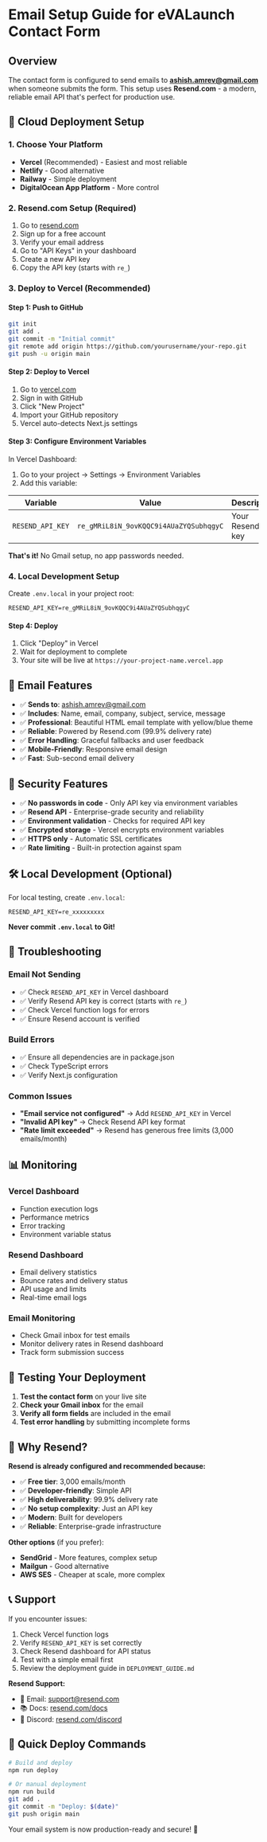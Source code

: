 # Email Setup Guide for eVALaunch Contact Form

## Overview
The contact form is configured to send emails to **ashish.amrev@gmail.com** when someone submits the form. This setup uses **Resend.com** - a modern, reliable email API that's perfect for production use.

## 🚀 Cloud Deployment Setup

### 1. Choose Your Platform
- **Vercel** (Recommended) - Easiest and most reliable
- **Netlify** - Good alternative
- **Railway** - Simple deployment
- **DigitalOcean App Platform** - More control

### 2. Resend.com Setup (Required)
1. Go to [resend.com](https://resend.com)
2. Sign up for a free account
3. Verify your email address
4. Go to "API Keys" in your dashboard
5. Create a new API key
6. Copy the API key (starts with `re_`)

### 3. Deploy to Vercel (Recommended)

#### Step 1: Push to GitHub
```bash
git init
git add .
git commit -m "Initial commit"
git remote add origin https://github.com/yourusername/your-repo.git
git push -u origin main
```

#### Step 2: Deploy to Vercel
1. Go to [vercel.com](https://vercel.com)
2. Sign in with GitHub
3. Click "New Project"
4. Import your GitHub repository
5. Vercel auto-detects Next.js settings

#### Step 3: Configure Environment Variables
In Vercel Dashboard:
1. Go to your project → Settings → Environment Variables
2. Add this variable:

| Variable | Value | Description |
|----------|-------|-------------|
| `RESEND_API_KEY` | `re_gMRiL8iN_9ovKQQC9i4AUaZYQSubhqgyC` | Your Resend API key |

**That's it!** No Gmail setup, no app passwords needed.

### 4. Local Development Setup
Create `.env.local` in your project root:
```env
RESEND_API_KEY=re_gMRiL8iN_9ovKQQC9i4AUaZYQSubhqgyC
```

#### Step 4: Deploy
1. Click "Deploy" in Vercel
2. Wait for deployment to complete
3. Your site will be live at `https://your-project-name.vercel.app`

## 📧 Email Features
- ✅ **Sends to**: ashish.amrev@gmail.com
- ✅ **Includes**: Name, email, company, subject, service, message
- ✅ **Professional**: Beautiful HTML email template with yellow/blue theme
- ✅ **Reliable**: Powered by Resend.com (99.9% delivery rate)
- ✅ **Error Handling**: Graceful fallbacks and user feedback
- ✅ **Mobile-Friendly**: Responsive email design
- ✅ **Fast**: Sub-second email delivery

## 🔐 Security Features
- ✅ **No passwords in code** - Only API key via environment variables
- ✅ **Resend API** - Enterprise-grade security and reliability
- ✅ **Environment validation** - Checks for required API key
- ✅ **Encrypted storage** - Vercel encrypts environment variables
- ✅ **HTTPS only** - Automatic SSL certificates
- ✅ **Rate limiting** - Built-in protection against spam

## 🛠️ Local Development (Optional)

For local testing, create `.env.local`:
```env
RESEND_API_KEY=re_xxxxxxxxx
```

**Never commit `.env.local` to Git!**

## 🚨 Troubleshooting

### Email Not Sending
- ✅ Check `RESEND_API_KEY` in Vercel dashboard
- ✅ Verify Resend API key is correct (starts with `re_`)
- ✅ Check Vercel function logs for errors
- ✅ Ensure Resend account is verified

### Build Errors
- ✅ Ensure all dependencies are in package.json
- ✅ Check TypeScript errors
- ✅ Verify Next.js configuration

### Common Issues
- **"Email service not configured"** → Add `RESEND_API_KEY` in Vercel
- **"Invalid API key"** → Check Resend API key format
- **"Rate limit exceeded"** → Resend has generous free limits (3,000 emails/month)

## 📊 Monitoring

### Vercel Dashboard
- Function execution logs
- Performance metrics
- Error tracking
- Environment variable status

### Resend Dashboard
- Email delivery statistics
- Bounce rates and delivery status
- API usage and limits
- Real-time email logs

### Email Monitoring
- Check Gmail inbox for test emails
- Monitor delivery rates in Resend dashboard
- Track form submission success

## 🎯 Testing Your Deployment

1. **Test the contact form** on your live site
2. **Check your Gmail inbox** for the email
3. **Verify all form fields** are included in the email
4. **Test error handling** by submitting incomplete forms

## 🔄 Why Resend?

**Resend is already configured and recommended because:**
- ✅ **Free tier**: 3,000 emails/month
- ✅ **Developer-friendly**: Simple API
- ✅ **High deliverability**: 99.9% delivery rate
- ✅ **No setup complexity**: Just an API key
- ✅ **Modern**: Built for developers
- ✅ **Reliable**: Enterprise-grade infrastructure

**Other options** (if you prefer):
- **SendGrid** - More features, complex setup
- **Mailgun** - Good alternative
- **AWS SES** - Cheaper at scale, more complex

## 📞 Support

If you encounter issues:
1. Check Vercel function logs
2. Verify `RESEND_API_KEY` is set correctly
3. Check Resend dashboard for API status
4. Test with a simple email first
5. Review the deployment guide in `DEPLOYMENT_GUIDE.md`

**Resend Support:**
- 📧 Email: support@resend.com
- 📚 Docs: [resend.com/docs](https://resend.com/docs)
- 💬 Discord: [resend.com/discord](https://resend.com/discord)

## 🚀 Quick Deploy Commands

```bash
# Build and deploy
npm run deploy

# Or manual deployment
npm run build
git add .
git commit -m "Deploy: $(date)"
git push origin main
```

Your email system is now production-ready and secure! 🎉
